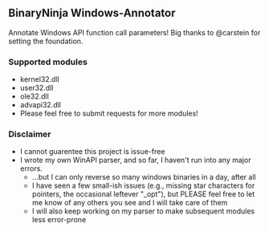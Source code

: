 ## BinaryNinja Windows-Annotator

Annotate Windows API function call parameters! Big thanks to @carstein for setting the foundation.

### Supported modules
* kernel32.dll
* user32.dll
* ole32.dll
* advapi32.dll
* Please feel free to submit requests for more modules!

### Disclaimer
* I cannot guarentee this project is issue-free
* I wrote my own WinAPI parser, and so far, I haven't run into any major errors.
    * ...but I can only reverse so many windows binaries in a day, after all
    * I have seen a few small-ish issues (e.g., missing star characters for pointers, the occasional leftever "_opt"), but PLEASE feel free to let me know of any others you see and I will take care of them
    * I will also keep working on my parser to make subsequent modules less error-prone



